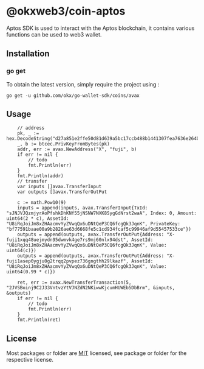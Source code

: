 # @okxweb3/coin-aptos
Aptos SDK is used to interact with the Aptos blockchain, it contains various functions can be used to web3 wallet.

## Installation

### go get

To obtain the latest version, simply require the project using :

```shell
go get -u github.com/okx/go-wallet-sdk/coins/avax
```

## Usage

```golang
	// address
	pk, _ := hex.DecodeString("d27a851e2ffe50d81d639a5bc17ccb488b1441307fea7636e264b9da0ce577a1")
	_, b := btcec.PrivKeyFromBytes(pk)
	addr, err := avax.NewAddress("X", "fuji", b)
	if err != nil {
		// todo
		fmt.Println(err)
	}
	fmt.Println(addr)
	// transfer
	var inputs []avax.TransferInput
	var outputs []avax.TransferOutPut

	c := math.Pow10(9)
	inputs = append(inputs, avax.TransferInput{TxId: "sJNJVJQzmjyrAoPfshkDhKNf55jNSNW7NXK8SygGdNrst2waA", Index: 0, Amount: uint64(2 * c), AssetId: "U8iRqJoiJm8xZHAacmvYyZVwqQx6uDNtQeP3CQ6fcgQk3JqnK", PrivateKey: "bf77591baae00a9b2826ae63d6668fe5c1cd934fcaf5c99946af9d55457533ce"})
	outputs = append(outputs, avax.TransferOutPut{Address: "X-fuji1xqq48uejmydn95dwmvk4ge7rs9mj60nlx94dst", AssetId: "U8iRqJoiJm8xZHAacmvYyZVwqQx6uDNtQeP3CQ6fcgQk3JqnK", Value: uint64(c)})
	outputs = append(outputs, avax.TransferOutPut{Address: "X-fuji1asep0ygju0g2trqq2pvpez736gngthh29lkazf", AssetId: "U8iRqJoiJm8xZHAacmvYyZVwqQx6uDNtQeP3CQ6fcgQk3JqnK", Value: uint64(0.99 * c)})

	ret, err := avax.NewTransferTransaction(5, "2JVSBoinj9C2J33VntvzYtVJNZdN2NKiwwKjcumHUWEb5DbBrm", &inputs, &outputs)
	if err != nil {
		// todo
		fmt.Println(err)
	}
	fmt.Println(ret)
```

## License
Most packages or folder are [MIT](<https://github.com/okx/go-wallet-sdk/blob/main/coins/aptos/LICENSE>) licensed, see package or folder for the respective license.
